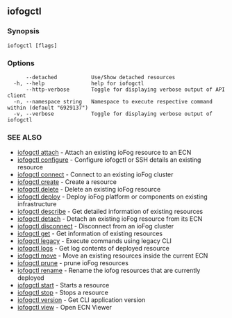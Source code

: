 ## iofogctl



### Synopsis



```
iofogctl [flags]
```

### Options

```
      --detached           Use/Show detached resources
  -h, --help               help for iofogctl
      --http-verbose       Toggle for displaying verbose output of API client
  -n, --namespace string   Namespace to execute respective command within (default "6929137")
  -v, --verbose            Toggle for displaying verbose output of iofogctl
```

### SEE ALSO

* [iofogctl attach](iofogctl_attach.md)	 - Attach an existing ioFog resource to an ECN
* [iofogctl configure](iofogctl_configure.md)	 - Configure iofogctl or SSH details an existing resource
* [iofogctl connect](iofogctl_connect.md)	 - Connect to an existing ioFog cluster
* [iofogctl create](iofogctl_create.md)	 - Create a resource
* [iofogctl delete](iofogctl_delete.md)	 - Delete an existing ioFog resource
* [iofogctl deploy](iofogctl_deploy.md)	 - Deploy ioFog platform or components on existing infrastructure
* [iofogctl describe](iofogctl_describe.md)	 - Get detailed information of existing resources
* [iofogctl detach](iofogctl_detach.md)	 - Detach an existing ioFog resource from its ECN
* [iofogctl disconnect](iofogctl_disconnect.md)	 - Disconnect from an ioFog cluster
* [iofogctl get](iofogctl_get.md)	 - Get information of existing resources
* [iofogctl legacy](iofogctl_legacy.md)	 - Execute commands using legacy CLI
* [iofogctl logs](iofogctl_logs.md)	 - Get log contents of deployed resource
* [iofogctl move](iofogctl_move.md)	 - Move an existing resources inside the current ECN
* [iofogctl prune](iofogctl_prune.md)	 - prune ioFog resources
* [iofogctl rename](iofogctl_rename.md)	 - Rename the iofog resources that are currently deployed
* [iofogctl start](iofogctl_start.md)	 - Starts a resource
* [iofogctl stop](iofogctl_stop.md)	 - Stops a resource
* [iofogctl version](iofogctl_version.md)	 - Get CLI application version
* [iofogctl view](iofogctl_view.md)	 - Open ECN Viewer


